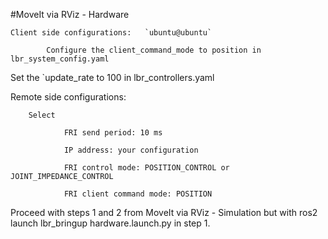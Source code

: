 #MoveIt via RViz - Hardware 

    Client side configurations:   `ubuntu@ubuntu` 

            Configure the client_command_mode to position in lbr_system_config.yaml

Set the `update_rate to 100 in lbr_controllers.yaml

Remote side configurations:

        Select

                FRI send period: 10 ms

                IP address: your configuration

                FRI control mode: POSITION_CONTROL or JOINT_IMPEDANCE_CONTROL

                FRI client command mode: POSITION

Proceed with steps 1 and 2 from MoveIt via RViz - Simulation but with ros2 launch lbr_bringup hardware.launch.py in step 1.
